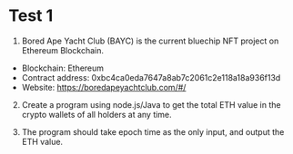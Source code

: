 # Test 1

1. Bored Ape Yacht Club (BAYC) is the current bluechip NFT project on Ethereum Blockchain.
  - Blockchain: Ethereum
  - Contract address: 0xbc4ca0eda7647a8ab7c2061c2e118a18a936f13d
  - Website: https://boredapeyachtclub.com/#/

2. Create a program using node.js/Java to get the total ETH value in the crypto wallets of all holders at any time.

3. The program should take epoch time as the only input, and output the ETH value.
